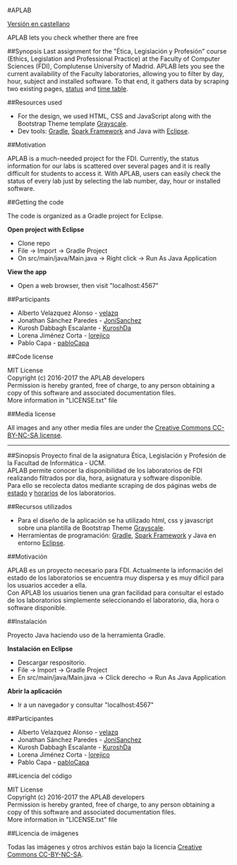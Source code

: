 #APLAB

[Versión en castellano](#castellano)

APLAB lets you check whether there are free

##Synopsis
Last assignment for the "Ética, Legislación y Profesión" course (Ethics, Legislation and Professional Practice) at the Faculty of Computer Sciences (FDI), Complutense University of Madrid.
APLAB lets you see the current availability of the Faculty laboratories, allowing you to filter by day, hour, subject and installed software.
To that end, it gathers data by scraping two existing pages,
[status](https://web.fdi.ucm.es/labs/estado_lab.asp) and [time table](https://web.fdi.ucm.es/Docencia/Horarios.aspx?AulaLab_Cod=%s&fdicurso=%s).

##Resources used

* For the design, we used HTML, CSS and JavaScript along with the Bootstrap Theme template [Grayscale](https://blackrockdigital.github.io/startbootstrap-grayscale/).
* Dev tools: [Gradle](https://gradle.org/), [Spark Framework](http://sparkjava.com/) and Java with [Eclipse](https://eclipse.org/).


##Motivation

APLAB is a much-needed project for the FDI. Currently, the status information for our labs is scattered over several pages and it is really difficult for students to access it.
With APLAB, users can easily check the status of every lab just by selecting the lab number, day, hour or installed software.

##Getting the code

The code is organized as a Gradle project for Eclipse.

**Open project with Eclipse**
* Clone repo
* File -> Import -> Gradle Project
* On src/main/java/Main.java -> Right click -> Run As Java Application

**View the app**
* Open a web browser, then visit "localhost:4567"

##Participants

* Alberto Velazquez Alonso - [velazq](https://github.com/velazq)
* Jonathan Sánchez Paredes - [JoniSanchez](https://github.com/JoniSanchez)
* Kurosh Dabbagh Escalante - [KuroshDa](https://github.com/KuroshDa)
* Lorena Jiménez Corta     - [lorejico](https://github.com/lorejico)
* Pablo Capa		   - [pabloCapa](https://github.com/pabloCapa)

##Code license

MIT License  
Copyright (c) 2016-2017 the APLAB developers  
Permission is hereby granted, free of charge, to any person obtaining a copy
of this software and associated documentation files.  
More information in "LICENSE.txt" file

##Media license

All images and any other media files are under the [Creative Commons CC-BY-NC-SA license](https://creativecommons.org/licenses/by-nc-sa/3.0/).

---

##<a name="castellano"></a>Sinopsis
Proyecto final de la asignatura Ética, Legislación y Profesión de la Facultad de Informática - UCM.  
APLAB permite conocer la disponibilidad de los laboratorios de FDI realizando filtrados por dia, hora, asignatura y software disponible.  
Para ello se recolecta datos mediante scraping de dos páginas webs de
[estado](https://web.fdi.ucm.es/labs/estado_lab.asp) y [horarios](https://web.fdi.ucm.es/Docencia/Horarios.aspx?AulaLab_Cod=%s&fdicurso=%s)
de los laboratorios.

##Recursos utilizados

* Para el diseño de la aplicación se ha utilizado html, css y javascript sobre una plantilla de Bootstrap Theme [Grayscale](https://blackrockdigital.github.io/startbootstrap-grayscale/).
* Herramientas de programación: [Gradle](https://gradle.org/), [Spark Framework](http://sparkjava.com/) y Java en entorno [Eclipse](https://eclipse.org/).


##Motivación

APLAB es un proyecto necesario para FDI. Actualmente la información del estado de los laboratorios se encuentra muy dispersa y es muy dificil para los usuarios acceder a ella.  
Con APLAB los usuarios tienen una gran facilidad para consultar el estado de los laboratorios simplemente seleccionando el laboratorio, dia, hora o software disponible.

##Instalación

Proyecto Java haciendo uso de la herramienta Gradle.

**Instalación en Eclipse**
* Descargar respositorio.
* File -> Import -> Gradle Project
* En src/main/java/Main.java -> Click derecho -> Run As Java Application

**Abrir la aplicación**
* Ir a un navegador y consultar "localhost:4567"

##Participantes

* Alberto Velazquez Alonso - [velazq](https://github.com/velazq)
* Jonathan Sánchez Paredes - [JoniSanchez](https://github.com/JoniSanchez)
* Kurosh Dabbagh Escalante - [KuroshDa](https://github.com/KuroshDa)
* Lorena Jiménez Corta     - [lorejico](https://github.com/lorejico)
* Pablo Capa		   - [pabloCapa](https://github.com/pabloCapa)

##Licencia del código

MIT License  
Copyright (c) 2016-2017 the APLAB developers  
Permission is hereby granted, free of charge, to any person obtaining a copy
of this software and associated documentation files.  
More information in "LICENSE.txt" file

##Licencia de imágenes

Todas las imágenes y otros archivos están bajo la licencia [Creative Commons CC-BY-NC-SA](https://creativecommons.org/licenses/by-nc-sa/3.0/es/).
